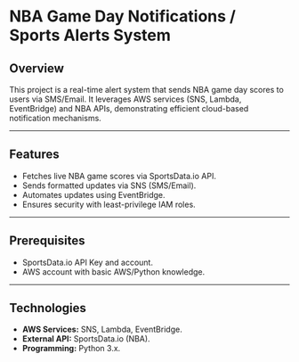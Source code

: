 # NBA Game Day Notifications / Sports Alerts System

## Overview
This project is a real-time alert system that sends NBA game day scores to users via SMS/Email. It leverages AWS services (SNS, Lambda, EventBridge) and NBA APIs, demonstrating efficient cloud-based notification mechanisms.

---

## Features
- Fetches live NBA game scores via SportsData.io API.
- Sends formatted updates via SNS (SMS/Email).
- Automates updates using EventBridge.
- Ensures security with least-privilege IAM roles.

---

## Prerequisites
- SportsData.io API Key and account.
- AWS account with basic AWS/Python knowledge.

---

## Technologies
- **AWS Services:** SNS, Lambda, EventBridge.
- **External API:** SportsData.io (NBA).
- **Programming:** Python 3.x.



